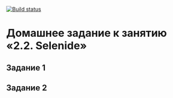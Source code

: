 [![Build status](https://ci.appveyor.com/api/projects/status/n7cmsdetbiup5e9c?svg=true)](https://ci.appveyor.com/project/GovardVolovets/selenide)

# Домашнее задание к занятию «2.2. Selenide»
## Задание 1
## Задание 2